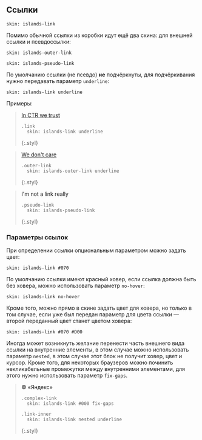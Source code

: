 ---
---

## Ссылки

    skin: islands-link

Помимо обычной ссылки из коробки идут ещё два скина: для внешней ссылки и псевдоссылки:

    skin: islands-outer-link

    skin: islands-pseudo-link

По умолчанию ссылки (не псевдо) **не** подчёркнуты, для подчёркивания нужно передавать параметр `underline`:

    skin: islands-link underline

Примеры:

> <a class="link" href="#x">In CTR we trust</a>
>
>     .link
>       skin: islands-link underline
> {:.styl}

> <a class="outer-link" href="#x">We don't care</a>
>
>     .outer-link
>       skin: islands-outer-link underline
> {:.styl}

> <a class="pseudo-link">I'm not a link really</a>
>
>     .pseudo-link
>       skin: islands-pseudo-link
> {:.styl}


### Параметры ссылок

При определении ссылки опциональным параметром можно задать цвет:

    skin: islands-link #070

По умолчанию ссылки имеют красный ховер, если ссылка должна быть без ховера, можно использовать параметр `no-hover`:

    skin: islands-link no-hover

Кроме того, можно прямо в скине задать цвет для ховера, но только в том случае, если уже был передан параметр для цвета ссылки — второй переданный цвет станет цветом ховера:

    skin: islands-link #070 #D00

Иногда может возникнуть желание перенести часть внешнего вида ссылки на внутренние элементы, в этом случае можно использовать параметр `nested`, в этом случае этот блок не получит ховер, цвет и курсор. Кроме того, для некоторых браузеров можно починить некликабельные промежутки между внутренними элементами, для этого нужно использовать параметр `fix-gaps`.

> <a class="complex-link">© «<span class="link-inner">Яндекс</span>»</a>
>
>     .complex-link
>       skin: islands-link #000 fix-gaps
>
>     .link-inner
>       skin: islands-link nested underline
> {:.styl}
